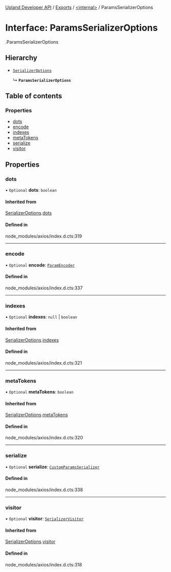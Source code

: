 [Upland Developer API](../README.md) / [Exports](../modules.md) / [<internal\>](../modules/internal_.md) / ParamsSerializerOptions

# Interface: ParamsSerializerOptions

[<internal>](../modules/internal_.md).ParamsSerializerOptions

## Hierarchy

- [`SerializerOptions`](internal_.SerializerOptions.md)

  ↳ **`ParamsSerializerOptions`**

## Table of contents

### Properties

- [dots](internal_.ParamsSerializerOptions.md#dots)
- [encode](internal_.ParamsSerializerOptions.md#encode)
- [indexes](internal_.ParamsSerializerOptions.md#indexes)
- [metaTokens](internal_.ParamsSerializerOptions.md#metatokens)
- [serialize](internal_.ParamsSerializerOptions.md#serialize)
- [visitor](internal_.ParamsSerializerOptions.md#visitor)

## Properties

### dots

• `Optional` **dots**: `boolean`

#### Inherited from

[SerializerOptions](internal_.SerializerOptions.md).[dots](internal_.SerializerOptions.md#dots)

#### Defined in

node_modules/axios/index.d.cts:319

___

### encode

• `Optional` **encode**: [`ParamEncoder`](internal_.ParamEncoder.md)

#### Defined in

node_modules/axios/index.d.cts:337

___

### indexes

• `Optional` **indexes**: ``null`` \| `boolean`

#### Inherited from

[SerializerOptions](internal_.SerializerOptions.md).[indexes](internal_.SerializerOptions.md#indexes)

#### Defined in

node_modules/axios/index.d.cts:321

___

### metaTokens

• `Optional` **metaTokens**: `boolean`

#### Inherited from

[SerializerOptions](internal_.SerializerOptions.md).[metaTokens](internal_.SerializerOptions.md#metatokens)

#### Defined in

node_modules/axios/index.d.cts:320

___

### serialize

• `Optional` **serialize**: [`CustomParamsSerializer`](internal_.CustomParamsSerializer.md)

#### Defined in

node_modules/axios/index.d.cts:338

___

### visitor

• `Optional` **visitor**: [`SerializerVisitor`](internal_.SerializerVisitor.md)

#### Inherited from

[SerializerOptions](internal_.SerializerOptions.md).[visitor](internal_.SerializerOptions.md#visitor)

#### Defined in

node_modules/axios/index.d.cts:318
